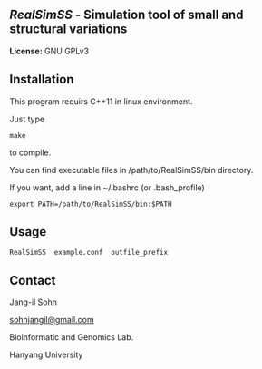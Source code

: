 ## *RealSimSS* - Simulation tool of small and structural variations

**License:** GNU GPLv3 

Installation
------------
This program requirs C++11 in linux environment.

Just type

```
make
```

to compile.

You can find executable files in /path/to/RealSimSS/bin directory.

If you want, add a line in ~/.bashrc (or .bash_profile)

```
export PATH=/path/to/RealSimSS/bin:$PATH
```


Usage
-----
```
RealSimSS  example.conf  outfile_prefix
```


Contact
-------
Jang-il Sohn

sohnjangil@gmail.com

Bioinformatic and Genomics Lab.

Hanyang University
